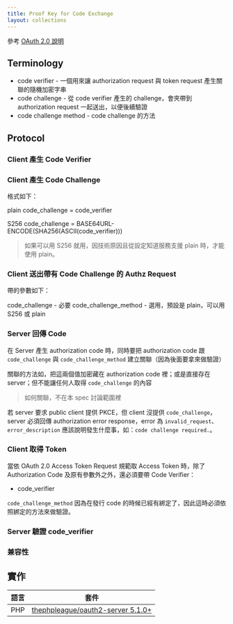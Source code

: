 ```yaml
---
title: Proof Key for Code Exchange
layout: collections
---
```


參考 [OAuth 2.0 說明](https://oauth.net/2/pkce/)

## Terminology

* code verifier - 一個用來讓 authorization request 與 token request 產生關聯的隨機加密字串
* code challenge - 從 code verifier 產生的 challenge，會夾帶到 authorization request 一起送出，以便後續驗證
* code challenge method - code challenge 的方法


## Protocol

### Client 產生 Code Verifier

### Client 產生 Code Challenge

格式如下：

plain
  code_challenge = code_verifier

S256
  code_challenge = BASE64URL-ENCODE(SHA256(ASCII(code_verifier)))

> 如果可以用 S256 就用，因技術原因且從設定知道服務支援 plain 時，才能使用 plain。

### Client 送出帶有 Code Challenge 的 Authz Request

帶的參數如下：

code_challenge - 必要
code_challenge_method - 選用，預設是 plain，可以用 S256 或 plain

### Server 回傳 Code

在 Server 產生 authorization code 時，同時要把 authorization code 跟 `code_challenge` 與 `code_challenge_method` 建立關聯（因為後面要拿來做驗證）

關聯的方法如，把這兩個值加密藏在 authorization code 裡；或是直接存在 server；但不能讓任何人取得 `code_challenge` 的內容

> 如何關聯，不在本 spec 討論範圍裡

若 server 要求 public client 提供 PKCE，但 client 沒提供 `code_challenge`，server 必須回傳 authorization error response，error 為 `invalid_request`、`error_description` 應該說明發生什麼事，如：`code challenge required.`。

### Client 取得 Token

當依 OAuth 2.0 Access Token Request 規範取 Access Token 時，除了 Authorization Code 及原有參數外之外，還必須要帶 Code Verifier：

* code_verifier

`code_challenge_method` 因為在發行 code 的時候已經有綁定了，因此這時必須依照綁定的方法來做驗證。

### Server 驗證 code_verifier

### 兼容性

## 實作

| 語言 | 套件 |
| --- | --- |
| PHP | [thephpleague/oauth2-server 5.1.0+](https://github.com/thephpleague/oauth2-server/tree/5.1.0) |
